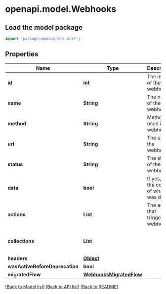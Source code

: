 # openapi.model.Webhooks

## Load the model package
```dart
import 'package:openapi/api.dart';
```

## Properties
Name | Type | Description | Notes
------------ | ------------- | ------------- | -------------
**id** | **int** | The index of the webhook. | [optional] 
**name** | **String** | The name of the webhook. | [optional] 
**method** | **String** | Method used in the webhook. | [optional] 
**url** | **String** | The url of the webhook. | [optional] 
**status** | **String** | The status of the webhook. | [optional] 
**data** | **bool** | If yes, send the content of what was done | [optional] 
**actions** | **List<String>** | The actions that triggers this webhook. | [optional] [default to const []]
**collections** | **List<String>** |  | [optional] [default to const []]
**headers** | [**Object**](.md) |  | [optional] 
**wasActiveBeforeDeprecation** | **bool** |  | [optional] 
**migratedFlow** | [**WebhooksMigratedFlow**](WebhooksMigratedFlow.md) |  | [optional] 

[[Back to Model list]](../README.md#documentation-for-models) [[Back to API list]](../README.md#documentation-for-api-endpoints) [[Back to README]](../README.md)


